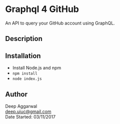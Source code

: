 Graphql 4 GitHub
================

An API to query your GitHub account using GraphQL.

Description
-----------

Installation
------------
- Install Node.js and npm
- `npm install`
- `node index.js`

Author
------
Deep Aggarwal  
deep.uiuc@gmail.com  
Date Started: 03/11/2017  

